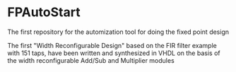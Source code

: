 # FPAutoStart
The first repository for the automization tool for doing the fixed point design

The first "Width Reconfigurable Design" based on the FIR filter example with 151 taps, have been written and synthesized in VHDL on the basis of the width reconfigurable Add/Sub and Multiplier modules


